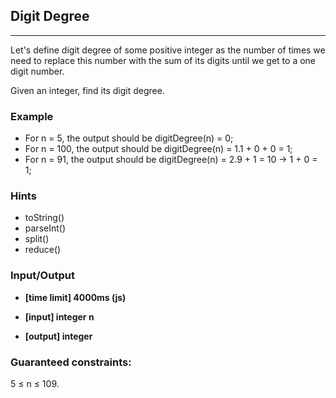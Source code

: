 ## Digit Degree
---
Let's define digit degree of some positive integer as the number of times we need to replace this number with the sum of its digits until we get to a one digit number.

Given an integer, find its digit degree.

### Example
- For n = 5, the output should be digitDegree(n) = 0;
- For n = 100, the output should be digitDegree(n) = 1.1 + 0 + 0 = 1;
- For n = 91, the output should be digitDegree(n) = 2.9 + 1 = 10 -> 1 + 0 = 1;

### Hints
-   toString()
-   parseInt()
-   split()
-   reduce()

### Input/Output
- **[time limit] 4000ms (js)**
- **[input] integer n**

- **[output] integer**

### Guaranteed constraints:
5 ≤ n ≤ 109.
